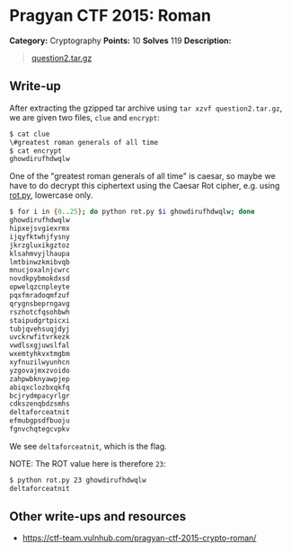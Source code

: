 # Pragyan CTF 2015: Roman

**Category:** Cryptography
**Points:** 10
**Solves** 119
**Description:**

> [question2.tar.gz](question2.tar.gz)

## Write-up

After extracting the gzipped tar archive using `tar xzvf question2.tar.gz`, we are given two files, `clue` and `encrypt`:

```bash
$ cat clue
\#greatest roman generals of all time
$ cat encrypt
ghowdirufhdwqlw
```

One of the "greatest roman generals of all time" is caesar, so maybe we have to do decrypt this ciphertext using the Caesar Rot cipher, e.g. using [rot.py](https://github.com/YASME-Tim/crypto-tools/tree/master/rot), lowercase only.

```bash
$ for i in {0..25}; do python rot.py $i ghowdirufhdwqlw; done
ghowdirufhdwqlw
hipxejsvgiexrmx
ijqyfktwhjfysny
jkrzgluxikgztoz
klsahmvyjlhaupa
lmtbinwzkmibvqb
mnucjoxalnjcwrc
novdkpybmokdxsd
opwelqzcnpleyte
pqxfmradoqmfzuf
qrygnsbeprngavg
rszhotcfqsohbwh
staipudgrtpicxi
tubjqvehsuqjdyj
uvckrwfitvrkezk
vwdlsxgjuwslfal
wxemtyhkvxtmgbm
xyfnuzilwyunhcn
yzgovajmxzvoido
zahpwbknyawpjep
abiqxclozbxqkfq
bcjrydmpacyrlgr
cdkszenqbdzsmhs
deltaforceatnit
efmubgpsdfbuoju
fgnvchqtegcvpkv
```

We see `deltaforceatnit`, which is the flag.

NOTE: The ROT value here is therefore `23`:

```bash
$ python rot.py 23 ghowdirufhdwqlw
deltaforceatnit
```

## Other write-ups and resources

* <https://ctf-team.vulnhub.com/pragyan-ctf-2015-crypto-roman/>
